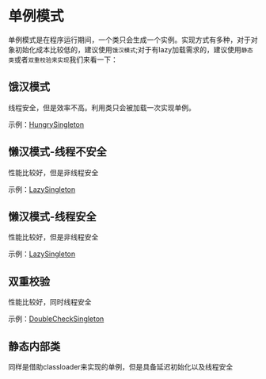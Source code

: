 # 单例模式

单例模式是在程序运行期间，一个类只会生成一个实例。实现方式有多种，对于对象初始化成本比较低的，建议使用`饿汉模式`;对于有lazy加载需求的，建议使用`静态类`或者`双重校验来实现`我们来看一下：

## 饿汉模式

线程安全，但是效率不高。利用类只会被加载一次实现单例。

示例：[HungrySingleton](./HungrySingleton.java)

## 懒汉模式-线程不安全
性能比较好，但是非线程安全

示例：[LazySingleton](./LazySingleton.java)

## 懒汉模式-线程安全
性能比较好，但是非线程安全

示例：[LazySingleton](./LazySingleton.java)

## 双重校验
性能比较好，同时线程安全

示例：[DoubleCheckSingleton](./DoubleCheckSingleton.java)

## 静态内部类

同样是借助classloader来实现的单例，但是具备延迟初始化以及线程安全



